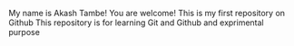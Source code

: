 My name is Akash Tambe! You are welcome!
This is my first repository on Github
This repository is for learning Git and Github and exprimental purpose
